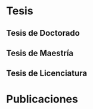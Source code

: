 ---
---

<h1>Tesis</h1>
<h2>Tesis de Doctorado</h2>
<h2>Tesis de Maestría</h2> 
<h2>Tesis de Licenciatura</h2>
<h1>Publicaciones</h1>

